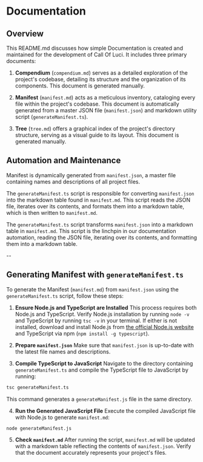 # Documentation

## Overview

This README.md discusses how simple Documentation is created and maintained for the development of
Call Of Luci. It includes three primary documents:

1. **Compendium** (`compendium.md`) serves as a detailed exploration of the project's codebase,
   detailing its structure and the organization of its components. This document is generated manually.

2. **Manifest** (`manifest.md`) acts as a meticulous inventory, cataloging every file within the
   project's codebase. This document is automatically generated from a master JSON file
(`manifest.json`) and markdown utility script (`generateManifest.ts`).

3. **Tree** (`tree.md`) offers a graphical index of the project's directory structure, serving as a
   visual guide to its layout. This document is generated manually.

## Automation and Maintenance

Manifest is dynamically generated from `manifest.json`, a master file containing names and descriptions of all project files. 

The `generateManifest.ts` script is responsible for converting `manifest.json` into the markdown
table found in `manifest.md`. This script reads the JSON file, iterates over its contents, and
formats them into a markdown table, which is then written to `manifest.md`.

The `generateManifest.ts` script transforms `manifest.json` into a markdown table in `manifest.md`. This script is the linchpin in our documentation automation, reading the JSON file, iterating over its contents, and formatting them into a markdown table.

--

## Generating Manifest with `generateManifest.ts`

To generate the Manifest (`manifest.md`) from `manifest.json` using the `generateManifest.ts` script, follow these steps:

1. **Ensure Node.js and TypeScript are Installed** 
This process requires both Node.js and TypeScript. Verify Node.js installation by running `node -v` and TypeScript by running `tsc -v` in your terminal. If either is not installed, download and install Node.js from [the official Node.js website](https://nodejs.org/) and TypeScript via npm (`npm install -g typescript`).

2. **Prepare `manifest.json`** 
Make sure that `manifest.json` is up-to-date with the latest file names and descriptions. 

3. **Compile TypeScript to JavaScript**
Navigate to the directory containing `generateManifest.ts` and compile the TypeScript file to JavaScript by running:

```bash
tsc generateManifest.ts
```

This command generates a `generateManifest.js` file in the same directory.

4. **Run the Generated JavaScript File**
Execute the compiled JavaScript file with Node.js to generate `manifest.md`:

```bash
node generateManifest.js
```

5. **Check `manifest.md`** 
After running the script, `manifest.md` will be updated with a markdown table reflecting the contents of `manifest.json`. Verify that the document accurately represents your project's files.



